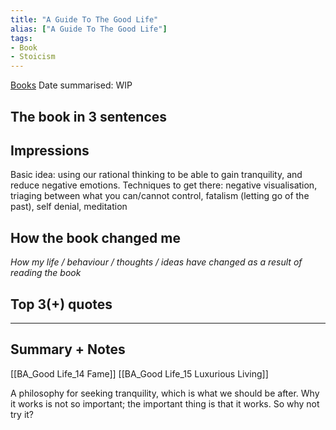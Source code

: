 ```yaml
---
title: "A Guide To The Good Life"
alias: ["A Guide To The Good Life"]
tags:
- Book
- Stoicism
---
```

[Books](notes/Books.md)
Date summarised: WIP
## The book in 3 sentences
## Impressions
Basic idea: using our rational thinking to be able to gain tranquility, and reduce negative emotions. 
Techniques to get there: negative visualisation, triaging between what you can/cannot control, fatalism (letting go of the past), self denial, meditation 

## How the book changed me
*How my life / behaviour / thoughts / ideas have changed as a result of reading the book*

## Top 3(+) quotes

---
## Summary + Notes
[[BA_Good Life_14 Fame]]
[[BA_Good Life_15 Luxurious Living]]

A philosophy for seeking tranquility, which is what we should be after. Why it works is not so important; the important thing is that it works. So why not try it?